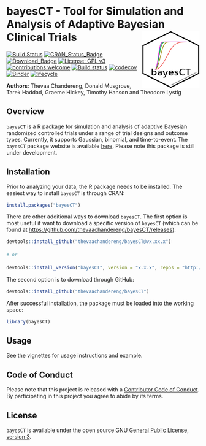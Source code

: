 bayesCT - Tool for Simulation and Analysis of Adaptive Bayesian Clinical Trials <img src="man/figures/logo.png" align="right" width="150" height="150" />
===============================================================================


[![Build Status](https://travis-ci.org/thevaachandereng/bayesCT.svg?branch=master)](https://travis-ci.org/thevaachandereng/bayesCT)
[![CRAN_Status_Badge](https://www.r-pkg.org/badges/version/bayesCT)](https://cran.r-project.org/package=bayesCT)
[![Download_Badge](https://cranlogs.r-pkg.org/badges/bayesCT)](https://cran.r-project.org/package=bayesCT)
[![License: GPL v3](https://img.shields.io/badge/License-GPL%20v3-blue.svg)](https://www.gnu.org/licenses/gpl-3.0)
[![contributions welcome](https://img.shields.io/badge/contributions-welcome-brightgreen.svg?style=flat)](https://github.com/donaldmusgrove/bayesDP/issues)
[![Build status](https://ci.appveyor.com/api/projects/status/2wfwigrrcpom0oi9/branch/master?svg=true)](https://ci.appveyor.com/project/thevaachandereng/bayesct/branch/master)
[![codecov](https://codecov.io/gh/thevaachandereng/bayesCT/branch/master/graph/badge.svg)](https://codecov.io/gh/thevaachandereng/bayesCT)
[![Binder](https://mybinder.org/badge_logo.svg)](https://mybinder.org/v2/gh/thevaachandereng/bayesCT/master?urlpath=rstudio)
[![lifecycle](https://img.shields.io/badge/lifecycle-stable-green.svg)](https://www.tidyverse.org/lifecycle/#stable)


**Authors**: Thevaa Chandereng, Donald Musgrove, Tarek Haddad, Graeme Hickey, Timothy Hanson and Theodore Lystig


Overview
--------
`bayesCT` is a R package for simulation and analysis of adaptive Bayesian randomized controlled trials under a range of trial designs and outcome types. Currently, it supports Gaussian, binomial, and time-to-event. The `bayesCT` package website is available [here](https://thevaachandereng.github.io/bayesCT/). Please note this package is still under development. 


Installation
------------
Prior to analyzing your data, the R package needs to be installed. The easiest way to install `bayesCT` is through CRAN:

``` r
install.packages("bayesCT")
```

There are other additional ways to download `bayesCT`. The first option is most useful if want to download a specific version of `bayesCT` (which can be found at https://github.com/thevaachandereng/bayesCT/releases):

``` r 
devtools::install_github("thevaachandereng/bayesCT@vx.xx.x")

# or 

devtools::install_version("bayesCT", version = "x.x.x", repos = "http://cran.us.r-project.org")
```

The second option is to download through GitHub: 

``` r
devtools::install_github("thevaachandereng/bayesCT")
```

After successful installation, the package must be loaded into the working space:

``` r 
library(bayesCT)
```


Usage
------------
See the vignettes for usage instructions and example.


Code of Conduct
------------
Please note that this project is released with a [Contributor Code of Conduct](https://github.com/thevaachandereng/bayesCT/blob/master/CONDUCT.md).
By participating in this project you agree to abide by its terms.


License
------------
`bayesCT` is available under the open source [GNU General Public License, version 3](https://www.r-project.org/Licenses/GPL-3).

